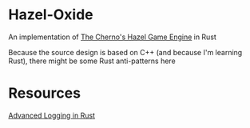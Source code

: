 # Hazel-Oxide

An implementation of [The Cherno's Hazel Game Engine](https://www.youtube.com/playlist?list=PLlrATfBNZ98dC-V-N3m0Go4deliWHPFwT) in Rust

Because the source design is based on C++ (and because I'm learning Rust), there might be some Rust anti-patterns here

# Resources

[Advanced Logging in Rust](https://medium.com/nikmas-group-rust/advanced-logging-in-rust-with-log4rs-2d712bb322de)